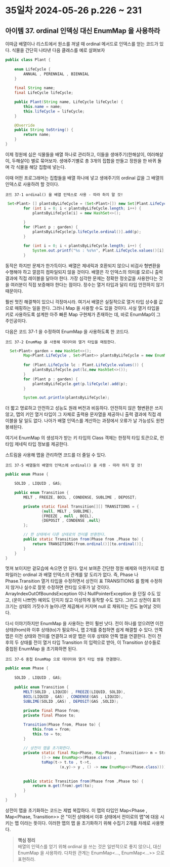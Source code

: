 # 35일차 2024-05-26 p.226 ~ 231

## 아이템 37. ordinal 인덱싱 대신 EnumMap 을 사용하라

이따금 배열이나 리스트에서 원소를 꺼낼 때 ordinal 메서드로 인덱스를 얻는 코드가 있다.
식물을 간단히 나타낸 다음 클래스를 예로 살펴보자

```java
public class Plant {
    
    enum LifeCycle {
        ANNUAL , PERENNIAL , BIENNIAL
    }
    
    final String name;
    final LifeCycle lifeCycle;

    public Plant(String name, LifeCycle lifeCycle) {
        this.name = name;
        this.lifeCycle = lifeCycle;
    }

    @Override
    public String toString() {
        return name;
    }
}
```

이제 정원에 심은 식물들을 배열 하나로 관리하고, 이들을 생애주기(한해살이, 여러해살이, 두해살이) 별로 묶어보자.
생애주기별로 총 3개의 집합을 만들고 정원을 한 바퀴 돌며 각 식물을 해당 집합에 넣는다.

이때 어떤 프로그래머는 집합들을 배열 하나에 넣고 생애주기의 ordinal 값을 그 배열의 인덱스로 사용하려 할 것이다.

`코드 37-1 ordinal() 을 배열 인덱스로 사용 - 따라 하지 말 것!`

```java
 Set<Plant> [] plantsByLifeCycle = (Set<Plant>[]) new Set[Plant.LifeCycle.values().length];
        for (int i = 0; i < plantsByLifeCycle.length; i++) {
            plantsByLifeCycle[i] = new HashSet<>();
            
        }
        for (Plant p : garden) {
            plantsByLifeCycle[p.lifeCycle.ordinal()].add(p);
        }

        for (int i = 0; i < plantsByLifeCycle.length; i++) {
            System.out.printf("%s : %s%n", Plant.LifeCycle.values()[i], plantsByLifeCycle[i]);
        }
```

동작은 하지만 문제가 한가득이다. 배열은 제네릭과 호환되지 않으니 비검사 형변환을 수행해야 하고 
깔끔히 컴파일되지 않을 것이다. 배열은 각 인덱스의 의미를 모르니 출력 결과에 직접 레이블을 달아야 한다. 
가장 심각한 문제는 정확한 정숫값을 사용한다는 것을 여러분이 직접 보증해야 한다는 점이다. 정수는 열거 타입과 달리 타입 안전하지 않기 때문이다.

훨씬 멋진 해결책이 있으니 걱정마시라. 여기서 배열은 실질적으로 열거 타입 상수를 값으로 매핑하는 일을 한다.
그러니 Map 을 사용할 수도 있을 것이다.
사실 열거 타입을 키로 사용하도록 설계한 아주 빠른 Map 구현체가 존재하는 데, 바로 EnumMap이 그 주인공이다.

다음은 코드 37-1 을 수정하여 EnumMap 을 사용하도록 한 코드다.

`코드 37-2 EnumMap 을 사용해 데이터와 열거 타입을 매핑한다.`

```java
  Set<Plant> garden = new HashSet<>();
        Map<Plant.LifeCycle , Set<Plant>> plantsByLifeCycle = new EnumMap<>(Plant.LifeCycle.class);
       
        for (Plant.LifeCycle lc : Plant.LifeCycle.values()) {
            plantsByLifeCycle.put(lc,new HashSet<>());
        }
        for (Plant p : garden) {
            plantsByLifeCycle.get(p.lifeCycle).add(p);
        }

        System.out.println(plantsByLifeCycle);
```

더 짧고 명료하고 안전하고 성능도 원래 버전과 비등하다. 안전하지 않은 형변환은 쓰지 않고, 맵의 키인 열거 타입이 
그 자체로 출력용 문자열을 제공하니 출력 결과에 직접 레이블을 달 일도 없다. 
나아가 배열 인덱스를 계산하는 과정에서 오류가 날 가능성도 원천봉쇄된다.


여기서 EnumMap 의 생성자가 받는 키 타입의 Class 객체는 한정적 타입 토큰으로,
런타임 제네릭 타입 정보를 제공한다.

스트림을 사용해 맵을 관리하면 코드를 더 줄일 수 있다.


`코드 37-5 배열들의 배열의 인덱스에 ordinal() 을 사용 - 따라 하지 말 것!`

```java
public enum Phase {

    SOLID , LIQUID , GAS;

    public enum Transition {
        MELT , FREEZE, BOIL , CONDENSE, SUBLIME , DEPOSIT;

        private static final Transition[][] TRANSITIONS = {
                {null, MELT , SUBLIME},
                {FREEZE , null , BOIL},
                {DEPOSIT , CONDENSE ,null}
        };

        // 한 상태에서 다른 상태로의 전이를 반환한다.
        public static Transition from(Phase from ,Phase to) {
            return TRANSITIONS[from.ordinal()][to.ordinal()];
        }
    }
}
```

멋져 보이지만 겉모습에 속으면 안 된다. 앞서 보여준 간단한 정원 예제와 마찬가지로
컴파일러는 ordinal 과 배열 인덱스의 관계를 알 도리가 없다. 
즉, Phase 나 Phase.Transition 열거 타입을 수정하면서 상전이 표 TRANSITIONS 를 함께 수정하지 않거나
실수로 잘못 수정하면 런타임 오류가 날 것이다. ArrayIndexOutOfBoundsException 이나 NullPointerException 을 던질 수도 있고,
(운이 나쁘면) 예외도 던지지 않고 이상하게 동작할 수도 있다. 그리고 상전이 표의 크기는 상태의 가짓수가 늘어나면 제곱해서 커지며 
null 로 채워지는 칸도 늘어날 것이다. 

다시 이야기하지만 EnumMap 을 사용하는 편이 훨씬 낫다. 전이 하나를 얻으려면 이전 상태(from)와 이후 상태(to)가 필요하니, 
맵 2개를 중첩하면 쉽게 해결할 수 있다. 안쪽 맵은 이전 상태와 전이를 연결하고 바깥 맵은 이후 상태와 안쪽 맵을 연결한다. 
전이 전후의 두 상태를 전이 열거 타입 Transition 의 입력으로 받아, 이 Transition 상수들로 중첩된 EnumMap 을 초기화하면 된다.

`코드 37-6 중첩 EnumMap 으로 데이터와 열거 타입 쌍을 연결했다.`

```java
public enum Phase {
    
    SOLID , LIQUID , GAS;
    
    public enum Transition {
        MELT(SOLID , LIQUID) , FREEZE(LIQUID, SOLID), 
        BOIL(LIQUID , GAS) , CONDENSE(GAS , LIQUID),
        SUBLIME(SOLID ,GAS) , DEPOSIT(GAS ,SOLID);
        
        private final Phase from;
        private final Phase to;

        Transition(Phase from, Phase to) {
            this.from = from;
            this.to = to;
        }
        
        // 상전이 맵을 초기화한다.
        private static final Map<Phase, Map<Phase ,Transition>> m = Stream.of(values()).collect(groupingBy(t->t.from,
                ()-> new EnumMap<>(Phase.class) ,
                toMap(t-> t.to , t->t,
                        (x,y)-> y , () -> new EnumMap<>(Phase.class))));
        
        
        public static Transition from(Phase from ,Phase to) {
            return m.get(from).get(to);
        }
    }
}
```

상전이 맵을 초기화하는 코드는 제법 복잡하다. 이 맵의 타입인 Map<Phase , Map<Phase, Transition>> 은 
"이전 상태에서 이후 상태에서 전이로의 맵"에 대응 시키는 맵 이라는 뜻이다.
이러한 맵의 맵 을 초기화하기 위해 수집기 2개를 차례로 사용햇다.


> **핵심 정리**
> <br/>
> 배열의 인덱스를 얻기 위해 ordinal 을 쓰는 것은 일반적으로 좋지 않으니, 대신 EnumMap 을 사용하라.
> 다차원 관계는 EnumMap<..., EnumMap<...>> 으로 표현하라.